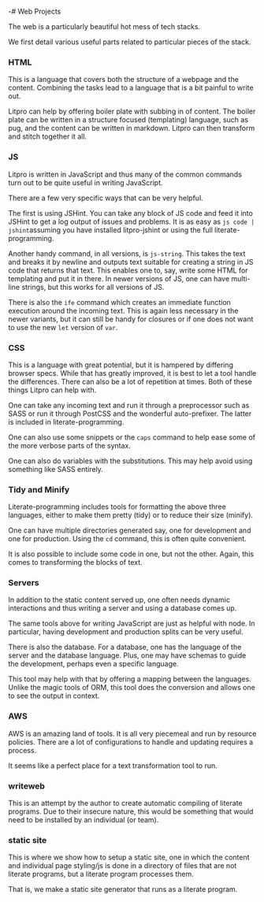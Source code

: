 -# Web Projects

The web is a particularly beautiful hot mess of tech stacks. 

We first detail various useful parts related to particular pieces of the
stack. 

### HTML

This is a language that covers both the structure of a webpage and the
content. Combining the tasks lead to a language that is a bit painful to
write out. 

Litpro can help by offering boiler plate with subbing in of content. The
boiler plate can be written in a structure focused (templating) language, such
as pug, and the content can be written in markdown. Litpro can then transform
and stitch together it all. 

### JS

Litpro is written in JavaScript and thus many of the common commands turn out
to be quite useful in writing JavaScript. 

There are a few very specific ways that can be very helpful. 

The first is using JSHint. You can take any block of JS code and feed it into
JSHint to get a log output of issues and problems. It is as easy as `js code |
jshint`assuming you have installed litpro-jshint or using the full
literate-programming. 

Another handy command, in all versions, is `js-string`. This takes the text
and breaks it by newline and outputs text suitable for creating a string in JS
code that returns that text. This enables one to, say, write some HTML for
templating and put it in there. In newer versions of JS, one can have
multi-line strings, but this works for all versions of JS.

There is also the `ife` command which creates an immediate function execution
around the incoming text. This is again less necessary in the newer variants,
but it can still be handy for closures or if one does not want to use the new
`let` version of `var`. 

### CSS

This is a language with great potential, but it is hampered by differing
browser specs. While that has greatly improved, it is best to let a tool
handle the differences. There can also be a lot of repetition at times. Both
of these things Litpro can help with. 

One can take any incoming text and run it through a preprocessor such as SASS
or run it through PostCSS and the wonderful auto-prefixer. The latter is
included in literate-programming.  

One can also use some snippets or the `caps` command to help ease some of the
more verbose parts of the syntax. 

One can also do variables with the substitutions. This may help avoid using
something like SASS entirely. 

### Tidy and Minify

Literate-programming includes tools for formatting the above three languages,
either to make them pretty (tidy)  or to reduce their size (minify). 

One can have multiple directories generated say, one for development and one
for production. Using the `cd` command, this is often quite convenient. 

It is also possible to include some code in one, but not the other. Again,
this comes to transforming the blocks of text. 

###  Servers

In addition to the static content served up, one often needs dynamic
interactions and thus writing a server and using a database comes up. 

The same tools above for writing JavaScript are just as helpful with node. In
particular, having development and production splits can be very useful. 

There is also the database. For a database, one has the language of the server
and the database language. Plus, one may have schemas to guide the
development, perhaps even a specific language. 

This tool may help with that by offering a mapping between the languages.
Unlike the magic tools of ORM, this tool does the conversion and allows one to
see the output in context. 

### AWS

AWS is an amazing land of tools. It is all very piecemeal and run by resource
policies. There are a lot of configurations to handle and updating requires a
process. 

It seems like a perfect place for a text transformation tool to run.

### writeweb

This is an attempt by the author to create automatic compiling of literate
programs. Due to their insecure nature, this would be something that would
need to be installed by an individual (or team).

### static site

This is where we show how to setup a static site, one in which the content and
individual page styling/js is done in a directory of files that are not
literate programs, but a literate program processes them. 

That is, we make a static site generator that runs as a literate program. 
